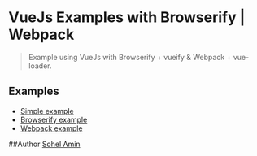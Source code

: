 # VueJs Examples with Browserify | Webpack

> Example using VueJs with Browserify + vueify & Webpack + vue-loader.

## Examples
* [Simple example](https://github.com/sohelamin/vue-example/index.html)
* [Browserify example](https://github.com/sohelamin/vue-example/tree/master/vue-browserify)
* [Webpack example](https://github.com/sohelamin/vue-example/tree/master/vue-webpack)

##Author
[Sohel Amin](http://www.sohelamin.com)
